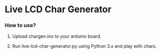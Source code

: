 # Live LCD Char Generator 

### How to use?

1. Upload chargen.ino to your arduino board.

2. Run live-lcd-char-generator.py using Python 3.x and play with chars.